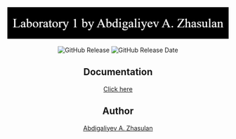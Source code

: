 <div align = center>
  <img src = images/banner.png />
  <p align = "center">
  <img alt="GitHub Release" src="https://img.shields.io/github/v/release/zhsln/ADS_laboratoryOne">
  <img alt="GitHub Release Date" src="https://img.shields.io/github/release-date/zhsln/ADS_laboratoryOne">
  </p>
  
## Documentation
[Click here](https://zhsln.github.io/ADS_laboratoryOne/ "Documentation")

## Author
[Abdigaliyev A. Zhasulan](https://github.com/zhsln "GitHub profile")
